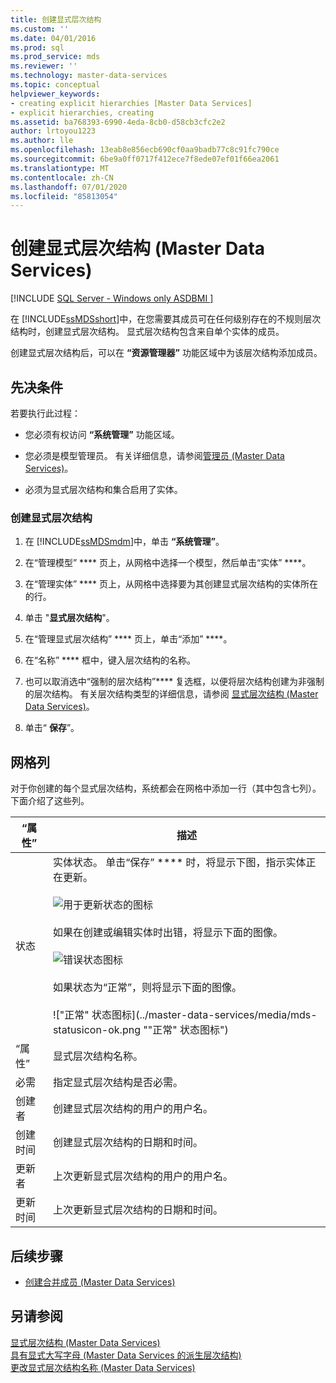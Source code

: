 ```yaml
---
title: 创建显式层次结构
ms.custom: ''
ms.date: 04/01/2016
ms.prod: sql
ms.prod_service: mds
ms.reviewer: ''
ms.technology: master-data-services
ms.topic: conceptual
helpviewer_keywords:
- creating explicit hierarchies [Master Data Services]
- explicit hierarchies, creating
ms.assetid: ba768393-6990-4eda-8cb0-d58cb3cfc2e2
author: lrtoyou1223
ms.author: lle
ms.openlocfilehash: 13eab8e856ecb690cf0aa9badb77c8c91fc790ce
ms.sourcegitcommit: 6be9a0ff0717f412ece7f8ede07ef01f66ea2061
ms.translationtype: MT
ms.contentlocale: zh-CN
ms.lasthandoff: 07/01/2020
ms.locfileid: "85813054"
---
```

# <a name="create-an-explicit-hierarchy-master-data-services"></a>创建显式层次结构 (Master Data Services)

[!INCLUDE [SQL Server - Windows only ASDBMI  ](../includes/applies-to-version/sql-windows-only-asdbmi.md)]

  在 [!INCLUDE[ssMDSshort](../includes/ssmdsshort-md.md)]中，在您需要其成员可在任何级别存在的不规则层次结构时，创建显式层次结构。 显式层次结构包含来自单个实体的成员。  
  
 创建显式层次结构后，可以在 **“资源管理器”** 功能区域中为该层次结构添加成员。  
  
## <a name="prerequisites"></a>先决条件  
 若要执行此过程：  
  
-   您必须有权访问 **“系统管理”** 功能区域。  
  
-   您必须是模型管理员。 有关详细信息，请参阅[管理员 &#40;Master Data Services&#41;](../master-data-services/administrators-master-data-services.md)。  
  
-   必须为显式层次结构和集合启用了实体。  
  
### <a name="to-create-an-explicit-hierarchy"></a>创建显式层次结构  
  
1.  在 [!INCLUDE[ssMDSmdm](../includes/ssmdsmdm-md.md)]中，单击 **“系统管理”**。  
  
2.  在“管理模型” **** 页上，从网格中选择一个模型，然后单击“实体” ****。  
  
3.  在“管理实体” **** 页上，从网格中选择要为其创建显式层次结构的实体所在的行。  
  
4.  单击 "**显式层次结构**"。  
  
5.  在“管理显式层次结构” **** 页上，单击“添加” ****。  
  
6.  在“名称” **** 框中，键入层次结构的名称。  
  
7.  也可以取消选中“强制的层次结构”**** 复选框，以便将层次结构创建为非强制的层次结构。 有关层次结构类型的详细信息，请参阅 [显式层次结构 (Master Data Services)](../master-data-services/explicit-hierarchies-master-data-services.md)。  
  
8.  单击“ **保存**”。  
  
## <a name="grid-columns"></a>网格列  
 对于你创建的每个显式层次结构，系统都会在网格中添加一行（其中包含七列）。 下面介绍了这些列。  
  
|“属性”|描述|  
|----------|-----------------|  
|状态|实体状态。 单击“保存” **** 时，将显示下图，指示实体正在更新。<br /><br /> ![用于更新状态的图标](../master-data-services/media/mds-statusicon-updating.png "用于更新状态的图标")<br /><br /> 如果在创建或编辑实体时出错，将显示下面的图像。<br /><br /> ![错误状态图标](../master-data-services/media/mds-statusicon-error.png "错误状态图标")<br /><br /> 如果状态为“正常”，则将显示下面的图像。<br /><br /> !["正常" 状态图标](../master-data-services/media/mds-statusicon-ok.png ""正常" 状态图标")|  
|“属性”|显式层次结构名称。|  
|必需|指定显式层次结构是否必需。|  
|创建者|创建显式层次结构的用户的用户名。|  
|创建时间|创建显式层次结构的日期和时间。|  
|更新者|上次更新显式层次结构的用户的用户名。|  
|更新时间|上次更新显式层次结构的日期和时间。|  
  
## <a name="next-steps"></a>后续步骤  
  
-   [创建合并成员 (Master Data Services)](../master-data-services/create-a-consolidated-member-master-data-services.md)  
  
  
  
## <a name="see-also"></a>另请参阅  
 [显式层次结构 &#40;Master Data Services&#41;](../master-data-services/explicit-hierarchies-master-data-services.md)   
 [具有显式大写字母 &#40;Master Data Services 的派生层次结构&#41;](../master-data-services/derived-hierarchies-with-explicit-caps-master-data-services.md)   
 [更改显式层次结构名称 (Master Data Services)](../master-data-services/change-an-explicit-hierarchy-name-master-data-services.md)  
  
  

